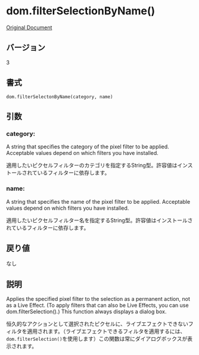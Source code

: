 # dom.filterSelectionByName()

[Original Document](http://help.adobe.com/en_US/fireworks/cs/extend/WS5b3ccc516d4fbf351e63e3d1183c94856c-7d8f.html)

## バージョン

3

## 書式

```
dom.filterSelectonByName(category, name)
```

## 引数

### category:

A string that specifies the category of the pixel filter to be applied. Acceptable values depend on which filters you have installed.

適用したいピクセルフィルターのカテゴリを指定するString型。許容値はインストールされているフィルターに依存します。

### name:

A string that specifies the name of the pixel filter to be applied. Acceptable values depend on which filters you have installed.

適用したいピクセルフィルター名を指定するString型。許容値はインストールされているフィルターに依存します。

## 戻り値

なし

## 説明

Applies the specified pixel filter to the selection as a permanent action, not as a Live Effect. (To apply filters that can also be Live Effects, you can use dom.filterSelection().) This function always displays a dialog box.

恒久的なアクションとして選択されたピクセルに、ライブエフェクトできないフィルタを適用されます。（ライブエフェクトできるフィルタを適用するには、```dom.filterSelection()```を使用します）この関数は常にダイアログボックスが表示されます。